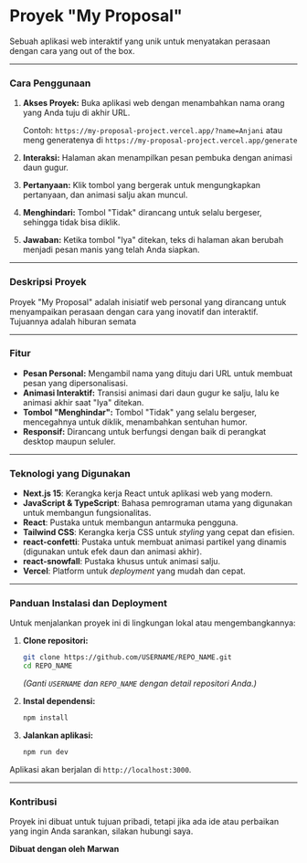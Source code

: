 # Proyek "My Proposal"

Sebuah aplikasi web interaktif yang unik untuk menyatakan perasaan dengan cara yang out of the box.

-----

### Cara Penggunaan

1.  **Akses Proyek:** Buka aplikasi web dengan menambahkan nama orang yang Anda tuju di akhir URL.

    Contoh: `https://my-proposal-project.vercel.app/?name=Anjani` atau meng generatenya di `https://my-proposal-project.vercel.app/generate`

2.  **Interaksi:** Halaman akan menampilkan pesan pembuka dengan animasi daun gugur.

3.  **Pertanyaan:** Klik tombol yang bergerak untuk mengungkapkan pertanyaan, dan animasi salju akan muncul.

4.  **Menghindari:** Tombol "Tidak" dirancang untuk selalu bergeser, sehingga tidak bisa diklik.

5.  **Jawaban:** Ketika tombol "Iya" ditekan, teks di halaman akan berubah menjadi pesan manis yang telah Anda siapkan.

-----

### Deskripsi Proyek

Proyek "My Proposal" adalah inisiatif web personal yang dirancang untuk menyampaikan perasaan dengan cara yang inovatif dan interaktif. Tujuannya adalah hiburan semata

-----

### Fitur

  * **Pesan Personal:** Mengambil nama yang dituju dari URL untuk membuat pesan yang dipersonalisasi.
  * **Animasi Interaktif:** Transisi animasi dari daun gugur ke salju, lalu ke animasi akhir saat "Iya" ditekan.
  * **Tombol "Menghindar":** Tombol "Tidak" yang selalu bergeser, mencegahnya untuk diklik, menambahkan sentuhan humor.
  * **Responsif:** Dirancang untuk berfungsi dengan baik di perangkat desktop maupun seluler.

-----

### Teknologi yang Digunakan

  * **Next.js 15**: Kerangka kerja React untuk aplikasi web yang modern.
  * **JavaScript & TypeScript**: Bahasa pemrograman utama yang digunakan untuk membangun fungsionalitas.
  * **React**: Pustaka untuk membangun antarmuka pengguna.
  * **Tailwind CSS**: Kerangka kerja CSS untuk *styling* yang cepat dan efisien.
  * **react-confetti**: Pustaka untuk membuat animasi partikel yang dinamis (digunakan untuk efek daun dan animasi akhir).
  * **react-snowfall**: Pustaka khusus untuk animasi salju.
  * **Vercel**: Platform untuk *deployment* yang mudah dan cepat.

-----

### Panduan Instalasi dan Deployment

Untuk menjalankan proyek ini di lingkungan lokal atau mengembangkannya:

1.  **Clone repositori:**

    ```bash
    git clone https://github.com/USERNAME/REPO_NAME.git
    cd REPO_NAME
    ```

    *(Ganti `USERNAME` dan `REPO_NAME` dengan detail repositori Anda.)*

2.  **Instal dependensi:**

    ```bash
    npm install
    ```

3.  **Jalankan aplikasi:**

    ```bash
    npm run dev
    ```

Aplikasi akan berjalan di `http://localhost:3000`.

-----

### Kontribusi

Proyek ini dibuat untuk tujuan pribadi, tetapi jika ada ide atau perbaikan yang ingin Anda sarankan, silakan hubungi saya.

**Dibuat dengan oleh Marwan**
